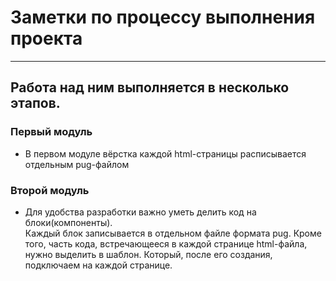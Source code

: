 # Заметки по процессу выполнения проекта

___

## Работа над ним выполняется в несколько этапов.
### Первый модуль
* В первом модуле вёрстка каждой html-страницы расписывается отдельным pug-файлом
### Второй модуль
* Для удобства разработки важно уметь делить код на блоки(компоненты).<br> Каждый блок записывается в отдельном файле формата pug.
Кроме того, часть кода, встречающееся в каждой странице html-файла,<br> нужно выделить в шаблон. Который, после его создания, подключаем на каждой странице.
